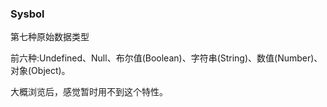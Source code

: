 ### Sysbol

第七种原始数据类型

前六种:Undefined、Null、布尔值(Boolean)、字符串(String)、数值(Number)、对象(Object)。

大概浏览后，感觉暂时用不到这个特性。